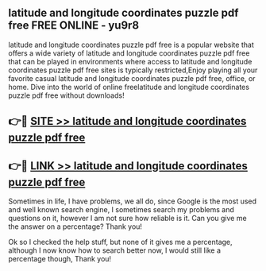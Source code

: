 ## latitude and longitude coordinates puzzle pdf free FREE ONLINE - yu9r8

latitude and longitude coordinates puzzle pdf free is a popular website that offers a wide variety of latitude and longitude coordinates puzzle pdf free that can be played in environments where access to latitude and longitude coordinates puzzle pdf free sites is typically restricted,Enjoy playing all your favorite casual latitude and longitude coordinates puzzle pdf free, office, or home. Dive into the world of online freelatitude and longitude coordinates puzzle pdf free without downloads!

## 👉🔴 [SITE >> latitude and longitude coordinates puzzle pdf free](http://news.freeplayer.one?title=latitude_and_longitude_coordinates_puzzle_pdf_free&ref=FRRE)

## 👉🔴 [LINK >> latitude and longitude coordinates puzzle pdf free](http://news.freeplayer.one?title=latitude_and_longitude_coordinates_puzzle_pdf_free&ref=FREE)

Sometimes in life, I have problems, we all do, since Google is the most used and well known search engine, I sometimes search my problems and questions on it, however I am not sure how reliable is it. Can you give me the answer on a percentage? Thank you!

Ok so I checked the help stuff, but none of it gives me a percentage, although I now know how to search better now, I would still like a percentage though, Thank you!